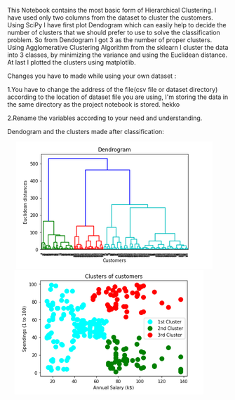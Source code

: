 This Notebook contains the most basic form of Hierarchical Clustering. I have used only two columns from the dataset to cluster the customers. Using SciPy I have first plot Dendogram which can easily help to decide the number of clusters that we should prefer to use to solve the classification problem. So from Dendogram I got 3 as the number of proper clusters. Using Agglomerative Clustering Algorithm from the sklearn I cluster the data into 3 classes, by minimizing the variance and using the Euclidean distance. At last I plotted the clusters using matplotlib.

Changes you have to made while using your own dataset :

1.You have to change the address of the file(csv file or dataset directory) according to the location of dataset file you are using, I'm storing the data in the same directory as the project notebook is stored.
hekko

2.Rename the variables according to your need and understanding.

Dendogram and the clusters made after classification:

&nbsp; &nbsp; &nbsp;![Dendogram](https://github.com/Daksh-Singh/Basic_Projects/blob/master/Hierarchical%20Clustering/Dendogram.PNG) 
&nbsp; &nbsp; &nbsp; &nbsp; &nbsp; &nbsp; ![Clusetrs](https://github.com/Daksh-Singh/Basic_Projects/blob/master/Hierarchical%20Clustering/Clusters.PNG)

